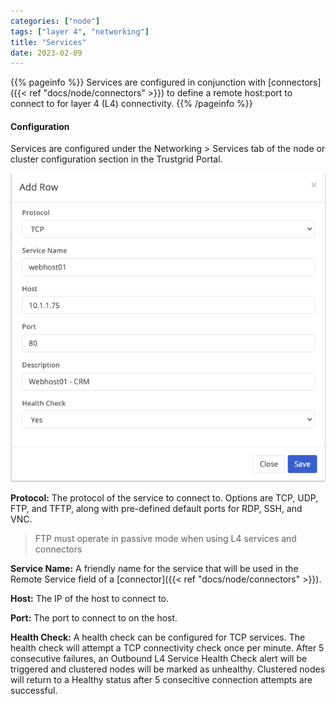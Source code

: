 ```yaml
---
categories: ["node"]
tags: ["layer 4", "networking"]
title: "Services"
date: 2023-02-09
---
```


{{% pageinfo %}}
Services are configured in conjunction with [connectors]({{< ref "docs/node/connectors" >}}) to define a remote host:port to connect to for layer 4 (L4) connectivity.
{{% /pageinfo %}}

#### Configuration

Services are configured under the Networking > Services tab of the node or cluster configuration section in the Trustgrid Portal.

![Layer 4 - Add a service](service.png)

**Protocol:**
The protocol of the service to connect to. Options are TCP, UDP, FTP, and TFTP, along with pre-defined default ports for RDP, SSH, and VNC.

> FTP must operate in passive mode when using L4 services and connectors

**Service Name:**
A friendly name for the service that will be used in the Remote Service field of a [connector]({{< ref "docs/node/connectors" >}}).

**Host:**
The IP of the host to connect to.

**Port:**
The port to connect to on the host.

**Health Check:**
A health check can be configured for TCP services. The health check will attempt a TCP connectivity check once per minute. After 5 consecutive failures, an Outbound L4 Service Health Check alert will be triggered and clustered nodes will be marked as unhealthy. Clustered nodes will return to a Healthy status after 5 consecitive connection attempts are successful.
